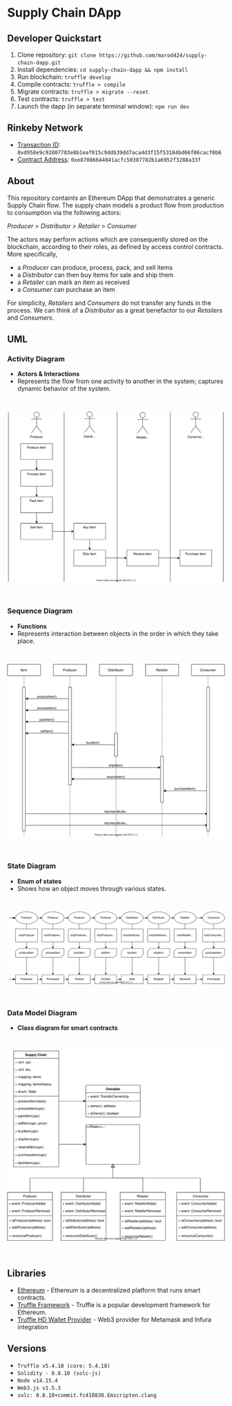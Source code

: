 # Supply Chain DApp

## Developer Quickstart

1. Clone repository: ``git clone https://github.com/marod424/supply-chain-dapp.git``
2. Install dependencies: ``cd supply-chain-dapp && npm install``
3. Run blockchain: ``truffle develop``
4. Compile contracts: ``truffle > compile``
5. Migrate contracts: ``truffle > migrate --reset``
6. Test contracts: ``truffle > test``
7. Launch the dapp (in separate terminal window): ``npm run dev``

## Rinkeby Network

* [Transaction ID](https://rinkeby.etherscan.io/tx/0xd958e9c92807703e8b1eaf015c9ddb39dd7aca4d3f15f53184bd66f06cacf0b6): `` 0xd958e9c92807703e8b1eaf015c9ddb39dd7aca4d3f15f53184bd66f06cacf0b6 ``
* [Contract Address](https://rinkeby.etherscan.io/address/0xe87086644841acfc50387782b1a6952f3288a33f): `` 0xe87086644841acfc50387782b1a6952f3288a33f  ``

## About
This repository containts an Ethereum DApp that demonstrates a generic Supply Chain flow. The supply chain models a product flow from production to consumption via the following actors:  

*Producer > Distributor > Retailer > Consumer*  
 
 The actors may perform actions which are consequently stored on the blockchain, according to their roles, as defined by access control contracts. More specifically,  
 
 * a *Producer* can produce, process, pack, and sell items
 * a *Distributor* can then buy items for sale and ship them 
 * a *Retailer* can mark an item as received 
 * a *Consumer* can purchase an item
 
 For simplicity, *Retailers* and *Consumers* do not transfer any funds in the process. We can think of a *Distributor* as a great benefactor to our *Retailers* and *Consumers*.

## UML

### Activity Diagram

* **Actors & Interactions**
* Represents the flow from one activity to another in the system; captures dynamic behavior of the system.

<br>

![Acitivty Diagram](/uml/activity-diagram.svg)

<br>

### Sequence Diagram 

* **Functions**
* Represents interaction between objects in the order in which they take place.

<br>

![Sequence Diagram](/uml/sequence-diagram.svg)

<br>


### State Diagram 

* **Enum of states**
* Shows how an object moves through various states.

<br>

![State Diagram](/uml/state-diagram.svg)

<br>


### Data Model Diagram

* **Class diagram for smart contracts**

<br>

![Data Model Diagram](/uml/data-model-diagram.svg)

<br>

## Libraries

* [Ethereum](https://www.ethereum.org/) - Ethereum is a decentralized platform that runs smart contracts.
* [Truffle Framework](http://truffleframework.com/) - Truffle is a popular development framework for Ethereum.
* [Truffle HD Wallet Provider](https://www.npmjs.com/package/truffle-hdwallet-provider) - Web3 provider for Metamask and Infura integration

## Versions

* ``Truffle v5.4.18 (core: 5.4.18)``
* ``Solidity - 0.8.10 (solc-js)``
* ``Node v14.15.4``
* ``Web3.js v1.5.3``
* ``solc: 0.8.10+commit.fc410830.Emscripten.clang``